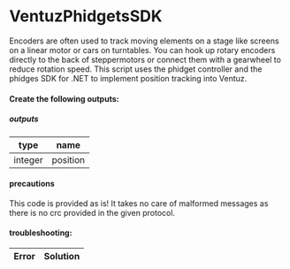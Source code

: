 VentuzPhidgetsSDK
===============

Encoders are often used to track moving elements on a stage like screens on a linear motor or cars on turntables. You can hook up rotary encoders directly to the back of steppermotors or connect them with a gearwheel to reduce rotation speed.
This script uses the phidget controller and the phidges SDK for .NET to implement position tracking into Ventuz.

#### Create the following outputs:

##### outputs

| type          | name          |
| ------------- |-------------|
| integer  | position |


#### precautions
This code is provided as is! 
It takes no care of malformed messages as there is no crc provided in the given protocol.

#### troubleshooting:

|Error    | Solution |
|---------|-----|




